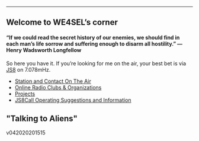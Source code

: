 
----------

## Welcome to WE4SEL’s corner 

#### “If we could read the secret history of our enemies, we should find in each man’s life sorrow and suffering enough to disarm all hostility.” ― Henry Wadsworth Longfellow

So here you have it. If you’re looking for me on the air, your best bet is via  [JS8](http://js8call.com/)  on 7.078mHz.

-   [Station and Contact On The Air](ontheair.md)
-   [Online Radio Clubs & Organizations](hclubs.md)
-   [Projects](projects.md)
- [JS8Call Operating Suggestions and Information](js8opsuggestions.md)


##  "Talking to Aliens"
v042020201515
<!--stackedit_data:
eyJoaXN0b3J5IjpbLTE2MjIwNDgzNzcsNjg5NjQwNTEyLC03Nz
cyNTE4ODAsLTMzNjgyODIwMCwxNTAwMTc4NjUzLDIwMzM5MTU0
LC04MjYyMDg0MzRdfQ==
-->